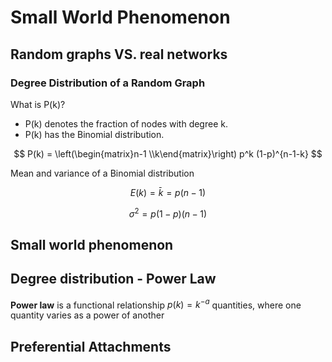 # Small World Phenomenon

## Random graphs VS. real networks

### Degree Distribution of a Random Graph

What is P(k)?

- P(k) denotes the fraction of nodes with degree k.
- P(k) has the Binomial distribution.

$$
P(k) = \left(\begin{matrix}n-1 \\k\end{matrix}\right) p^k (1-p)^{n-1-k}
$$

Mean and variance of a Binomial distribution

$$
E(k) = \bar k = p(n-1)
$$

$$
\sigma^2 = p(1-p)(n-1)
$$

## Small world phenomenon



## Degree distribution - Power Law

**Power law** is a functional relationship $p(k) = k^{-a}$ quantities, where one quantity varies as a power of another

## Preferential Attachments






















